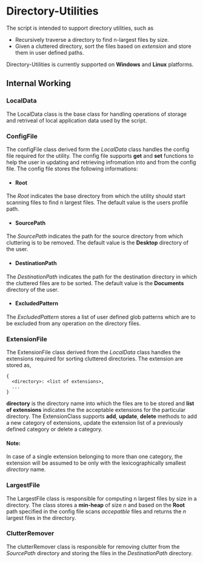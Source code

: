 # Directory-Utilities

The script is intended to support directory utilities, such as
* Recursively traverse a directory to find n-largest files by size.
* Given a cluttered directory, sort the files based on *extension* and store them in user defined paths.

Directory-Utilities is currently supported on **Windows** and **Linux** platforms.

## Internal Working

### LocalData
The LocalData class is the base class for handling operations of storage and retriveal of local application data used by the script.


### ConfigFile
The configFile class derived form the *LocalData* class handles the config file required for the utility. The config file supports **get** and **set** functions to help the user in updating and retrieving infromation into and from the config file. The config file stores the following informations:
* #### Root
The *Root* indicates the base directory from which the utility should start scanning files to find n largest files. The default value is the users profile path.
* #### SourcePath
The *SourcePath* indicates the path for the source directory from which cluttering is to be removed. The default value is the **Desktop** directory of the user.
* #### DestinationPath
The *DestinationPath* indicates the path for the destination directory in which the cluttered files are to be sorted. The default value is the **Documents** directory of the user.
* #### ExcludedPattern
The *ExcludedPattern* stores a list of user defined glob patterns which are to be excluded from any operation on the directory files.

### ExtensionFile
The ExtensionFile class derived from the *LocalData* class handles the extensions required for sorting cluttered directories. The extension are stored as,
```
{
  <directory>: <list of extensions>,
  ...
}
```
**directory** is the directory name into which the files are to be stored and **list of extensions** indicates the the acceptable extensions for the particular directory.
The ExtensionClass supports **add**, **update**, **delete** methods to add a new category of extensions, update the extension list of a previously defined category or delete a category.

#### Note:
In case of a single extension belonging to more than one category, the extension will be assumed to be only with the lexicographically smallest *directory* name.

### LargestFile
The LargestFile class is responsible for computing n largest files by size in a directory. The class stores a **min-heap** of size *n* and based on the **Root** path specified in the config file scans *accepatble* files and returns the *n* largest files in the directory.

### ClutterRemover
The clutterRemover class is responsible for removing clutter from the *SourcePath* directory and storing the files in the *DestinationPath* directory. 

